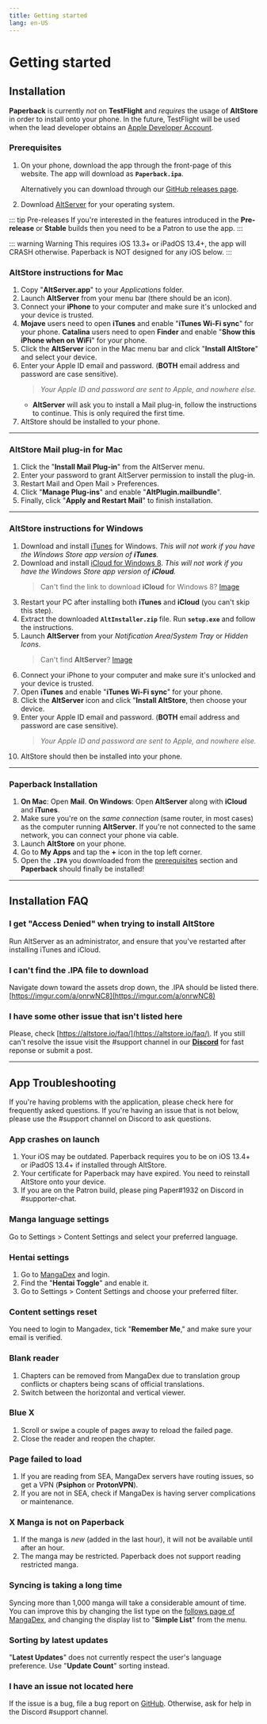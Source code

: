 ```yaml
---
title: Getting started
lang: en-US
---
```


# Getting started

## Installation
**Paperback** is currently _not_ on **TestFlight** and _requires_ the usage of **AltStore** in order to install onto your phone. In the future, TestFlight will be used when the lead developer obtains an [Apple Developer Account](https://developer.apple.com/programs/).

### Prerequisites
1. On your phone, download the app through the front-page of this website. The app will download as **`Paperback.ipa`**.
	
	Alternatively you can download through our [GitHub releases page](https://github.com/FaizanDurrani/Paperback/releases/latest).
1. Download [AltServer](https://altstore.io/) for your operating system.

::: tip Pre-releases
 If you're interested in the features introduced in the **Pre-release** or **Stable** builds then you need to be a Patron to use the app.
:::

::: warning Warning
This requires iOS 13.3+ or iPadOS 13.4+, the app will CRASH otherwise. Paperback is NOT designed for any iOS below.
:::

### AltStore instructions for Mac
1. Copy "**AltServer.app**" to your *Applications* folder.
1. Launch **AltServer** from your menu bar (there should be an icon).
1. Connect your **iPhone** to your computer and make sure it's unlocked and your device is trusted.
1. **Mojave** users need to open **iTunes** and enable "**iTunes Wi-Fi sync**" for your phone.
   **Catalina** users need to open **Finder** and enable "**Show this iPhone when on WiFi**" for your phone.
1. Click the **AltServer** icon in the Mac menu bar and click "**Install AltStore**" and select your device.
1. Enter your Apple ID email and password. (**BOTH** email address and password are case sensitive).
	> *Your Apple ID and password are sent to Apple, and nowhere else.*
	- **AltServer** will ask you to install a Mail plug-in, follow the instructions to continue. This is only required the first time.
2. AltStore should be installed to your phone.
 
---
 
### AltStore Mail plug-in for Mac
1. Click the "**Install Mail Plug-in**" from the AltServer menu.
1. Enter your password to grant AltServer permission to install the plug-in.
1. Restart Mail and Open Mail > Preferences.
1. Click "**Manage Plug-ins**" and enable "**AltPlugin.mailbundle**".
1. Finally, click "**Apply and Restart Mail**" to finish installation.
 
---
 
### AltStore instructions for Windows
1. Download and install [iTunes](https://www.apple.com/itunes/download/win64) for Windows.
   _This will not work if you have the Windows Store app version of **iTunes**._
1. Download and install [iCloud for Windows 8](https://support.apple.com/en-us/HT204283).
   _This will not work if you have the Windows Store app version of **iCloud**._
	> Can't find the link to download **iCloud** for Windows 8? [Image](https://imgur.com/a/P1ef4Wd)
1. Restart your PC after installing both **iTunes** and **iCloud** (you can't skip this step).
1. Extract the downloaded **`AltInstaller.zip`** file. Run **`setup.exe`** and follow the instructions.
1. Launch **AltServer** from your *Notification Area*/*System Tray* or *Hidden Icons*.
	> Can't find **AltServer**? [Image](https://imgur.com/a/rSagfh2)
1. Connect your iPhone to your computer and make sure it's unlocked and your device is trusted.
1. Open **iTunes** and enable "**iTunes Wi-Fi sync**" for your phone.
1. Click the **AltServer** icon and click "**Install AltStore**, then choose your device.
1. Enter your Apple ID email and password. (**BOTH** email address and password are case sensitive).
	> *Your Apple ID and password are sent to Apple, and nowhere else.*
1. AltStore should then be installed into your phone.
 
---
 
### Paperback Installation
1. **On Mac**: Open **Mail**.
	**On Windows**: Open **AltServer** along with **iCloud** and **iTunes**.
1. Make sure you're on the _same connection_ (same router, in most cases) as the computer running **AltServer**. If you're not connected to the same network, you can connect your phone via cable.
1. Launch **AltStore** on your phone.
1. Go to **My Apps** and tap the **+** icon in the top left corner.
1. Open the **`.IPA`** you downloaded from the [prerequisites](/help/guides/getting-started/#prerequisites) section and **Paperback** should finally be installed!
 
---
 
## Installation FAQ
### I get "Access Denied" when trying to install AltStore
Run AltServer as an administrator, and ensure that you've restarted after installing iTunes and iCloud.
 
### I can't find the .IPA file to download
Navigate down toward the assets drop down, the .IPA should be listed there. [https://imgur.com/a/onrwNC8](https://imgur.com/a/onrwNC8)
 
### I have some other issue that isn't listed here
Please, check [https://altstore.io/faq/](https://altstore.io/faq/). If you still can't resolve the issue visit the #support channel in our **[Discord](https://discord.gg/Ny83JV3)** for fast reponse or submit a post.
 
---
 
## App Troubleshooting
If you're having problems with the application, please check here for frequently asked questions. If you're having an issue that is not below, please use the #support channel on Discord to ask questions. 
 
### App crashes on launch
1. Your iOS may be outdated. Paperback requires you to be on iOS 13.4+ or iPadOS 13.4+ if installed through AltStore.
1. Your certificate for Paperback may have expired. You need to reinstall AltStore onto your device.
1. If you are on the Patron build, please ping Paper#1932 on Discord in #supporter-chat.

### Manga language settings
Go to Settings > Content Settings and select your preferred language.

### Hentai settings
1. Go to [MangaDex](https://mangadex.org/settings) and login. 
1. Find the "**Hentai Toggle**" and enable it.
1. Go to Settings > Content Settings and choose your preferred filter.

### Content settings reset
You need to login to Mangadex, tick "**Remember Me**," and make sure your email is verified.

### Blank reader
1. Chapters can be removed from MangaDex due to translation group conflicts or chapters being scans of official translations.
1. Switch between the horizontal and vertical viewer. 

### Blue X
1. Scroll or swipe a couple of pages away to reload the failed page. 
1. Close the reader and reopen the chapter.

### Page failed to load
1. If you are reading from SEA, MangaDex servers have routing issues, so get a VPN (**Psiphon** or **ProtonVPN**).
1. If you are not in SEA, check if MangaDex is having server complications or maintenance.

### X Manga is not on Paperback
1. If the manga is *new* (added in the last hour), it will not be available until after an hour.
1. The manga may be restricted. Paperback does not support reading restricted manga.

### Syncing is taking a long time
Syncing more than 1,000 manga will take a considerable amount of time. You can improve this by changing the list type on the [follows page of MangaDex](https://mangadex.org/follows/manga/), and changing the display list to "**Simple List**" from the menu.

### Sorting by latest updates 
"**Latest Updates**" does not currently respect the user's language preference. Use "**Update Count**" sorting instead.

### I have an issue not located here
If the issue is a bug, file a bug report on [GitHub](https://github.com/Paperback-iOS/app/issues). Otherwise, ask for help in the Discord #support channel.